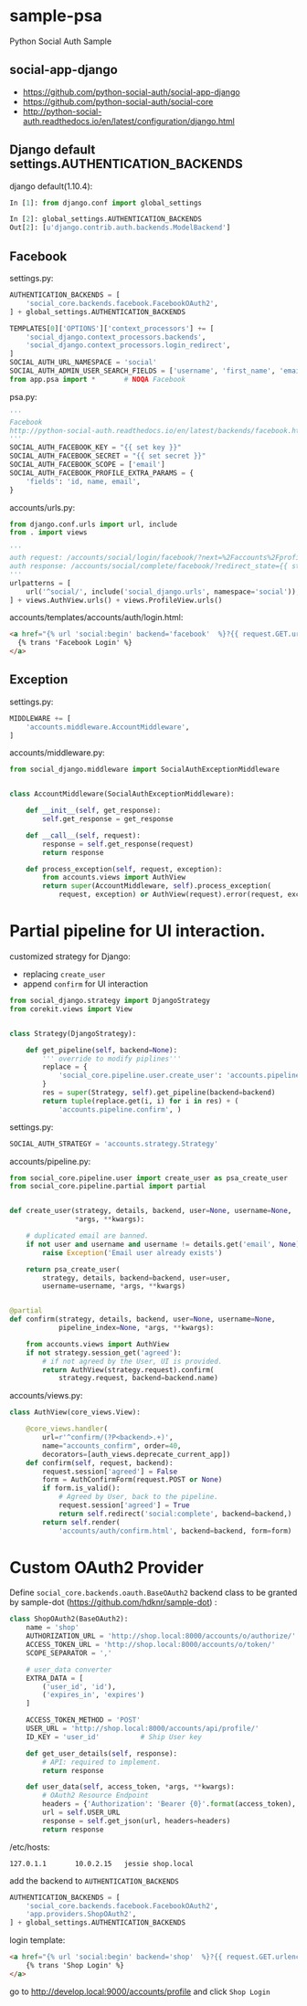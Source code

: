 # sample-psa

Python Social Auth Sample

## social-app-django

- https://github.com/python-social-auth/social-app-django
- https://github.com/python-social-auth/social-core
- http://python-social-auth.readthedocs.io/en/latest/configuration/django.html



## Django default settings.AUTHENTICATION_BACKENDS

django default(1.10.4):

~~~py
In [1]: from django.conf import global_settings

In [2]: global_settings.AUTHENTICATION_BACKENDS
Out[2]: [u'django.contrib.auth.backends.ModelBackend']
~~~


## Facebook

settings.py:

~~~py
AUTHENTICATION_BACKENDS = [
    'social_core.backends.facebook.FacebookOAuth2',
] + global_settings.AUTHENTICATION_BACKENDS

TEMPLATES[0]['OPTIONS']['context_processors'] += [
    'social_django.context_processors.backends',
    'social_django.context_processors.login_redirect',
]
SOCIAL_AUTH_URL_NAMESPACE = 'social'
SOCIAL_AUTH_ADMIN_USER_SEARCH_FIELDS = ['username', 'first_name', 'email']
from app.psa import *       # NOQA Facebook
~~~

psa.py:

~~~py
'''
Facebook
http://python-social-auth.readthedocs.io/en/latest/backends/facebook.html#oauth2
'''
SOCIAL_AUTH_FACEBOOK_KEY = "{{ set key }}"
SOCIAL_AUTH_FACEBOOK_SECRET = "{{ set secret }}"
SOCIAL_AUTH_FACEBOOK_SCOPE = ['email']
SOCIAL_AUTH_FACEBOOK_PROFILE_EXTRA_PARAMS = {
    'fields': 'id, name, email',
}
~~~

accounts/urls.py:

~~~py
from django.conf.urls import url, include
from . import views

'''
auth request: /accounts/social/login/facebook/?next=%2Faccounts%2Fprofile
auth response: /accounts/social/complete/facebook/?redirect_state={{ state }}&code={{ oauth code}}&state={{ oauth state }}
'''
urlpatterns = [
    url('^social/', include('social_django.urls', namespace='social')),
] + views.AuthView.urls() + views.ProfileView.urls()
~~~

accounts/templates/accounts/auth/login.html:

~~~html
<a href="{% url 'social:begin' backend='facebook'  %}?{{ request.GET.urlencode }}">
  {% trans 'Facebook Login' %}
</a>
~~~

## Exception

settings.py:

~~~py
MIDDLEWARE += [
    'accounts.middleware.AccountMiddleware',
]
~~~

accounts/middleware.py:

~~~py
from social_django.middleware import SocialAuthExceptionMiddleware


class AccountMiddleware(SocialAuthExceptionMiddleware):

    def __init__(self, get_response):
        self.get_response = get_response

    def __call__(self, request):
        response = self.get_response(request)
        return response

    def process_exception(self, request, exception):
        from accounts.views import AuthView
        return super(AccountMiddleware, self).process_exception(
            request, exception) or AuthView(request).error(request, exception)
~~~

# Partial pipeline for UI interaction.

customized strategy for Django:

- replacing `create_user`
- append `confirm` for UI interaction

~~~py
from social_django.strategy import DjangoStrategy
from corekit.views import View


class Strategy(DjangoStrategy):

    def get_pipeline(self, backend=None):
        ''' override to modify piplines'''
        replace = {
            'social_core.pipeline.user.create_user': 'accounts.pipeline.create_user',   # NOQA
        }
        res = super(Strategy, self).get_pipeline(backend=backend)
        return tuple(replace.get(i, i) for i in res) + (
            'accounts.pipeline.confirm', )
~~~

settings.py:

~~~py
SOCIAL_AUTH_STRATEGY = 'accounts.strategy.Strategy'
~~~

accounts/pipeline.py:

~~~py
from social_core.pipeline.user import create_user as psa_create_user
from social_core.pipeline.partial import partial


def create_user(strategy, details, backend, user=None, username=None,
                *args, **kwargs):

    # duplicated email are banned.
    if not user and username and username != details.get('email', None):
        raise Exception('Email user already exists')

    return psa_create_user(
        strategy, details, backend=backend, user=user,
        username=username, *args, **kwargs)


@partial
def confirm(strategy, details, backend, user=None, username=None,
            pipeline_index=None, *args, **kwargs):

    from accounts.views import AuthView
    if not strategy.session_get('agreed'):
        # if not agreed by the User, UI is provided.
        return AuthView(strategy.request).confirm(
            strategy.request, backend=backend.name)
~~~            

accounts/views.py:

~~~py
class AuthView(core_views.View):

    @core_views.handler(
        url=r'^confirm/(?P<backend>.+)',
        name="accounts_confirm", order=40,
        decorators=[auth_views.deprecate_current_app])
    def confirm(self, request, backend):
        request.session['agreed'] = False
        form = AuthConfirmForm(request.POST or None)
        if form.is_valid():
            # Agreed by User, back to the pipeline.
            request.session['agreed'] = True
            return self.redirect('social:complete', backend=backend,)
        return self.render(
            'accounts/auth/confirm.html', backend=backend, form=form)
~~~            

# Custom OAuth2 Provider

Define `social_core.backends.oauth.BaseOAuth2` backend class to be granted by sample-dot
(https://github.com/hdknr/sample-dot) :

~~~py
class ShopOAuth2(BaseOAuth2):
    name = 'shop'
    AUTHORIZATION_URL = 'http://shop.local:8000/accounts/o/authorize/'
    ACCESS_TOKEN_URL = 'http://shop.local:8000/accounts/o/token/'
    SCOPE_SEPARATOR = ','

    # user_data converter
    EXTRA_DATA = [
        ('user_id', 'id'),
        ('expires_in', 'expires')
    ]

    ACCESS_TOKEN_METHOD = 'POST'
    USER_URL = 'http://shop.local:8000/accounts/api/profile/'
    ID_KEY = 'user_id'          # Ship User key

    def get_user_details(self, response):
        # API: required to implement.
        return response

    def user_data(self, access_token, *args, **kwargs):
        # OAuth2 Resource Endpoint
        headers = {'Authorization': 'Bearer {0}'.format(access_token), }
        url = self.USER_URL
        response = self.get_json(url, headers=headers)
        return response

~~~

/etc/hosts:

    127.0.1.1       10.0.2.15   jessie shop.local


add the backend to `AUTHENTICATION_BACKENDS`

~~~py
AUTHENTICATION_BACKENDS = [
    'social_core.backends.facebook.FacebookOAuth2',
    'app.providers.ShopOAuth2',
] + global_settings.AUTHENTICATION_BACKENDS
~~~

login template:

~~~html
<a href="{% url 'social:begin' backend='shop'  %}?{{ request.GET.urlencode }}">
    {% trans 'Shop Login' %} 
</a>
~~~

go to http://develop.local:9000/accounts/profile and click `Shop Login`
